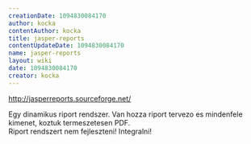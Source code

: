 ```yaml
---
creationDate: 1094830084170 
author: kocka 
contentAuthor: kocka 
title: jasper-reports 
contentUpdateDate: 1094830084170 
name: jasper-reports 
layout: wiki 
date: 1094830084170 
creator: kocka 
---
```

http://jasperreports.sourceforge.net/

Egy dinamikus riport rendszer. Van hozza riport tervezo es mindenfele kimenet, koztuk termeszetesen PDF.<br/>
Riport rendszert nem fejleszteni! Integralni!
